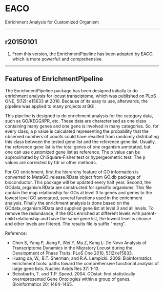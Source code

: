 # EACO
Enrichment Analysis for Customized Organism

-----------------
r20150101
-----------------

1. From this version, the EnrichmentPipeline has been adopted by EACO, which is more powerfull and comprehensive.


----------------------------------
Features of EnrichmentPipeline
----------------------------------

The EnrichmentPipeline package has been designed initially to do enrichment
analysis for locust transciptome, which was published on PLoS ONE, 5(12): e15633
at 2010. Because of its easy to use, afterwards, the pipeline was applied to
many projects at BGI.

This pipeline is designed to do enrichment analysis for the category data, 
such as GO/KEGG/IPR, etc. These data are characterised as one class containing
many genes and one gene is involved in many categories. So, for every class,
a p value is calculated representing the probability that the observed numbers
of counts could have resulted from randomly distributing this class between
the tested gene list and the reference gene list. Usually, the reference gene
list is the total genes of one organism annotated, but one can use customized
gene list as reference. The p value can be approximated by ChiSquare-Fisher
test or hypergeometric test. The p values are corrected by fdr or other
methods.

For GO enrichment, first the hierarchy feature of GO information is converted
to MetaGO_release.RData object from GO.db package of bioconductor. This
package will be updated every half year. Second, the GOdata_organism.RData are
constructed for specific organisms. This file contain the map relationship
for GOs at level 3 to genes and genes to the lowest level GO annotated,
several functions used in the enrichment analysis. Finally the enrichment
analysis is done based on the GOdata_organism.RData and supplied gene list at
level 3 and all levels. To remove the redundance, if the GOs enriched at
different levels with parent-child relationship and have the same gene list,
the lowest level is choose and other levels are filtered. The results file is
suffix "merg".

Reference:
*  Chen S, Yang P, Jiang F, Wei Y, Ma Z, Kang L: De Novo Analysis of Transcriptome Dynamics in the Migratory Locust during the Development of Phase Traits. PLoS One 2010, 5(12):e15633.
*  Huang da, W., B.T. Sherman, and R.A. Lempicki. 2009. Bioinformatics enrichment tools: paths toward the comprehensive functional analysis of large gene lists. Nucleic Acids Res 37: 1-13.
*  Beissbarth, T. and T.P. Speed. 2004. GOstat: find statistically overrepresented Gene Ontologies within a group of genes. Bioinformatics 20: 1464-1465.
